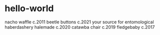 # hello-world
nacho waffle c.2011
beetle buttons c.2021 your source for entomological haberdashery
halemade c.2020
catawba chair c.2019
fledgebaby c.2017
